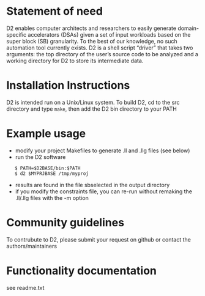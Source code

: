 # Statement of need
D2 enables computer architects and researchers to easily generate domain-specific accelerators (DSAs) given a set of input workloads based on the super block (SB) granularity. To the best of our knowledge, no such automation tool currently exists. D2 is a shell script “driver” that takes two arguments: the top directory of the user’s source code to be analyzed and a working directory for D2 to store its intermediate data.

# Installation Instructions

D2 is intended run on a Unix/Linux system. To build D2, cd to the src directory and type `make`, then add the D2 bin directory to your PATH

# Example usage

 - modify your project Makefiles to generate .ll and .llg files (see below)
 - run the D2 software
```
   $ PATH=$D2BASE/bin:$PATH
   $ d2 $MYPRJBASE /tmp/myproj
```
 - results are found in the file sbselected in the output directory
 - if you modify the constraints file, you can re-run without remaking the .ll/.llg files with the -m option

# Community guidelines

To contrubute to D2, please submit your request on github or contact the authors/maintainers

# Functionality documentation

see readme.txt
